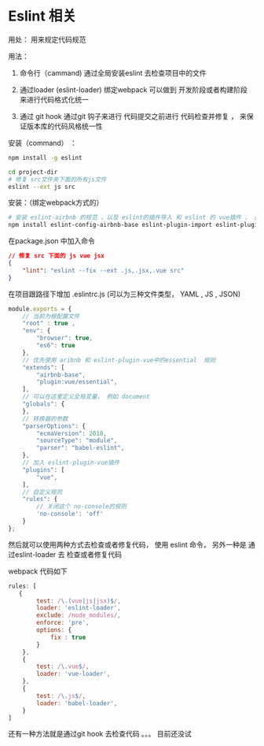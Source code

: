 # Eslint 相关 

用处：  用来规定代码规范 


用法： 
1. 命令行（cammand) 通过全局安装eslint  去检查项目中的文件 
2. 通过loader (eslint-loader) 绑定webpack 可以做到 开发阶段或者构建阶段 来进行代码格式化统一

3. 通过 git hook  通过git 钩子来进行 代码提交之前进行 代码检查并修复 ， 来保证版本库的代码风格统一性


安装（command） ： 
```bash
npm install -g eslint 

cd project-dir 
# 修复 src文件夹下面的所有js文件 
eslint --ext js src 
```


安装：（绑定webpack方式的）
```bash
# 安装 eslint-airbnb 的规范 ，以及 eslint的插件导入 和 eslint 的 vue插件 ， 还有 babel-eslint
npm install eslint-config-airbnb-base eslint-plugin-import eslint-plugin-vue babel-eslint -D


```
在package.json 中加入命令
```json
// 修复 src 下面的 js vue jsx 
{
    "lint": "eslint --fix --ext .js,.jsx,.vue src"
}

```


在项目跟路径下增加 .eslintrc.js (可以为三种文件类型， YAML , JS , JSON) 
```javascript 
module.exports = {
    // 当前为根配置文件 
    "root" : true , 
    "env": {
        "browser": true,
        "es6": true
    },
    // 优先使用 aribnb 和 eslint-plugin-vue中的essential  规则 
    "extends": [
        "airbnb-base",
        "plugin:vue/essential",
    ],
    // 可以在这里定义全局变量， 例如 document
    "globals": {
    },
    // 转换器的参数  
    "parserOptions": {
        "ecmaVersion": 2018,
        "sourceType": "module",
        "parser": "babel-eslint",
    },
    // 加入 eslint-plugin-vue插件 
    "plugins": [
        "vue",
    ],
    // 自定义规则
    "rules": {
        // 关闭这个 no-console的规则
        'no-console': 'off'
    }
};
```
然后就可以使用两种方式去检查或者修复代码， 使用 eslint 命令， 另外一种是 通过eslint-loader 去 检查或者修复代码 

webpack 代码如下 
```javascript
rules: [
   {
        test: /\.(vue|js|jsx)$/,
        loader: 'eslint-loader',
        exclude: /node_modules/,
        enforce: 'pre',
        options: {
            fix : true 
        }
    },
    {
        test: /\.vue$/,
        loader: 'vue-loader',
    },
    {
        test: /\.js$/,
        loader: 'babel-loader',
    }
]
```


还有一种方法就是通过git hook 去检查代码 。。。  目前还没试

